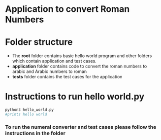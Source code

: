 # Application to convert Roman Numbers 
# Folder structure
* The **root** folder contains basic hello world program and other folders which contain application and test cases.
* **application** folder contains code to convert the roman numbers to arabic and Arabic numbers to roman 
* **tests** folder contains the test cases for the application

# Instructions to run hello world.py
```python
python3 hello_world.py
#prints hello world
```
### To run the numeral converter and test cases please follow the instructions in the folder
